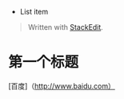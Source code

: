  - List item

> Written with [StackEdit](https://stackedit.io/).

第一个标题
=========
[百度]（http://www.baidu.com）

<!--stackedit_data:
eyJoaXN0b3J5IjpbMTk5MzQ0MjQ1NywtMTk5NDY2NDc2N119
-->